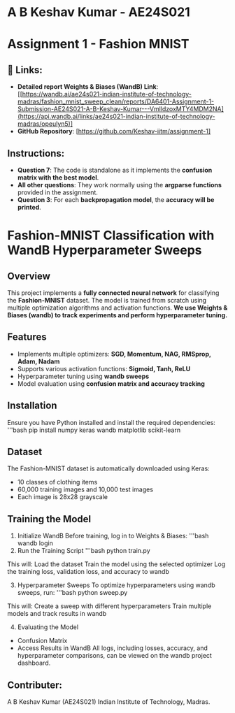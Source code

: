 # A B Keshav Kumar - AE24S021
# Assignment 1 - Fashion MNIST


## 🔗 Links:
- **Detailed report Weights & Biases (WandB) Link**: [[https://wandb.ai/ae24s021-indian-institute-of-technology-madras/fashion_mnist_sweep_clean/reports/DA6401-Assignment-1-Submission-AE24S021-A-B-Keshav-Kumar---VmlldzoxMTY4MDM2NA](https://api.wandb.ai/links/ae24s021-indian-institute-of-technology-madras/opeulyn5)]
- **GitHub Repository**: [https://github.com/Keshav-iitm/assignment-1]



##  Instructions:
- **Question 7**: The code is standalone as it implements the **confusion matrix with the best model**.
- **All other questions**: They work normally using the **argparse functions** provided in the assignment.
- **Question 3**: For each **backpropagation model**, the **accuracy will be printed**.

# Fashion-MNIST Classification with WandB Hyperparameter Sweeps

## Overview

This project implements a **fully connected neural network** for classifying the **Fashion-MNIST** dataset. The model is trained from scratch using multiple optimization algorithms and activation functions. **We use Weights & Biases (wandb) to track experiments and perform hyperparameter tuning.**

## Features

- Implements multiple optimizers: **SGD, Momentum, NAG, RMSprop, Adam, Nadam**
- Supports various activation functions: **Sigmoid, Tanh, ReLU**
- Hyperparameter tuning using **wandb sweeps**
- Model evaluation using **confusion matrix and accuracy tracking**


## Installation
Ensure you have Python installed and install the required dependencies:
 '''bash
pip install numpy keras wandb matplotlib scikit-learn

## Dataset
The Fashion-MNIST dataset is automatically downloaded using Keras:
- 10 classes of clothing items
- 60,000 training images and 10,000 test images
- Each image is 28x28 grayscale

## Training the Model
1. Initialize WandB
Before training, log in to Weights & Biases:
'''bash
wandb login
2. Run the Training Script
'''bash
python train.py

This will:
Load the dataset
Train the model using the selected optimizer
Log the training loss, validation loss, and accuracy to wandb

3. Hyperparameter Sweeps
To optimize hyperparameters using wandb sweeps, run:
'''bash
python sweep.py

This will:
Create a sweep with different hyperparameters
Train multiple models and track results in wandb

4. Evaluating the Model
  - Confusion Matrix
  - Access Results in WandB
All logs, including losses, accuracy, and hyperparameter comparisons, can be viewed on the wandb project dashboard.

## Contributer:
A B Keshav Kumar (AE24S021)
Indian Institute of Technology, Madras.
